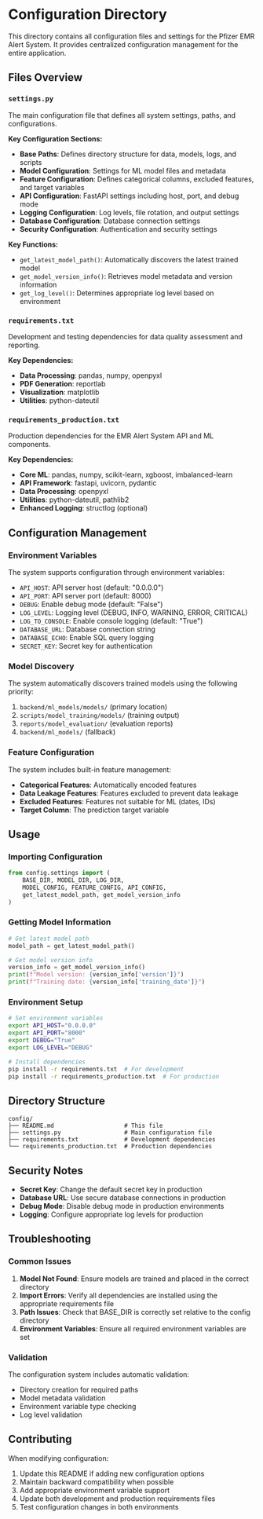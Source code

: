# Configuration Directory

This directory contains all configuration files and settings for the Pfizer EMR Alert System. It provides centralized configuration management for the entire application.

## Files Overview

### `settings.py`
The main configuration file that defines all system settings, paths, and configurations.

**Key Configuration Sections:**
- **Base Paths**: Defines directory structure for data, models, logs, and scripts
- **Model Configuration**: Settings for ML model files and metadata
- **Feature Configuration**: Defines categorical columns, excluded features, and target variables
- **API Configuration**: FastAPI settings including host, port, and debug mode
- **Logging Configuration**: Log levels, file rotation, and output settings
- **Database Configuration**: Database connection settings
- **Security Configuration**: Authentication and security settings

**Key Functions:**
- `get_latest_model_path()`: Automatically discovers the latest trained model
- `get_model_version_info()`: Retrieves model metadata and version information
- `get_log_level()`: Determines appropriate log level based on environment

### `requirements.txt`
Development and testing dependencies for data quality assessment and reporting.

**Key Dependencies:**
- **Data Processing**: pandas, numpy, openpyxl
- **PDF Generation**: reportlab
- **Visualization**: matplotlib
- **Utilities**: python-dateutil

### `requirements_production.txt`
Production dependencies for the EMR Alert System API and ML components.

**Key Dependencies:**
- **Core ML**: pandas, numpy, scikit-learn, xgboost, imbalanced-learn
- **API Framework**: fastapi, uvicorn, pydantic
- **Data Processing**: openpyxl
- **Utilities**: python-dateutil, pathlib2
- **Enhanced Logging**: structlog (optional)

## Configuration Management

### Environment Variables
The system supports configuration through environment variables:

- `API_HOST`: API server host (default: "0.0.0.0")
- `API_PORT`: API server port (default: 8000)
- `DEBUG`: Enable debug mode (default: "False")
- `LOG_LEVEL`: Logging level (DEBUG, INFO, WARNING, ERROR, CRITICAL)
- `LOG_TO_CONSOLE`: Enable console logging (default: "True")
- `DATABASE_URL`: Database connection string
- `DATABASE_ECHO`: Enable SQL query logging
- `SECRET_KEY`: Secret key for authentication

### Model Discovery
The system automatically discovers trained models using the following priority:
1. `backend/ml_models/models/` (primary location)
2. `scripts/model_training/models/` (training output)
3. `reports/model_evaluation/` (evaluation reports)
4. `backend/ml_models/` (fallback)

### Feature Configuration
The system includes built-in feature management:
- **Categorical Features**: Automatically encoded features
- **Data Leakage Features**: Features excluded to prevent data leakage
- **Excluded Features**: Features not suitable for ML (dates, IDs)
- **Target Column**: The prediction target variable

## Usage

### Importing Configuration
```python
from config.settings import (
    BASE_DIR, MODEL_DIR, LOG_DIR,
    MODEL_CONFIG, FEATURE_CONFIG, API_CONFIG,
    get_latest_model_path, get_model_version_info
)
```

### Getting Model Information
```python
# Get latest model path
model_path = get_latest_model_path()

# Get model version info
version_info = get_model_version_info()
print(f"Model version: {version_info['version']}")
print(f"Training date: {version_info['training_date']}")
```

### Environment Setup
```bash
# Set environment variables
export API_HOST="0.0.0.0"
export API_PORT="8000"
export DEBUG="True"
export LOG_LEVEL="DEBUG"

# Install dependencies
pip install -r requirements.txt  # For development
pip install -r requirements_production.txt  # For production
```

## Directory Structure
```
config/
├── README.md                    # This file
├── settings.py                  # Main configuration file
├── requirements.txt             # Development dependencies
└── requirements_production.txt  # Production dependencies
```

## Security Notes

- **Secret Key**: Change the default secret key in production
- **Database URL**: Use secure database connections in production
- **Debug Mode**: Disable debug mode in production environments
- **Logging**: Configure appropriate log levels for production

## Troubleshooting

### Common Issues

1. **Model Not Found**: Ensure models are trained and placed in the correct directory
2. **Import Errors**: Verify all dependencies are installed using the appropriate requirements file
3. **Path Issues**: Check that BASE_DIR is correctly set relative to the config directory
4. **Environment Variables**: Ensure all required environment variables are set

### Validation
The configuration system includes automatic validation:
- Directory creation for required paths
- Model metadata validation
- Environment variable type checking
- Log level validation

## Contributing

When modifying configuration:
1. Update this README if adding new configuration options
2. Maintain backward compatibility when possible
3. Add appropriate environment variable support
4. Update both development and production requirements files
5. Test configuration changes in both environments
